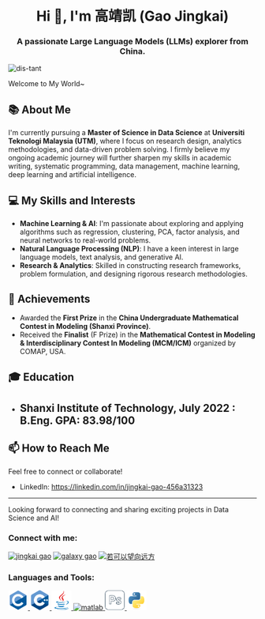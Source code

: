 <h1 align="center">Hi 👋, I'm 高靖凯 (Gao Jingkai)</h1>
<h3 align="center">A passionate Large Language Models (LLMs) explorer from China.</h3>

<p align="left"> <img src="https://komarev.com/ghpvc/?username=dis-tant&label=Profile%20views&color=0e75b6&style=flat" alt="dis-tant" /> </p>

Welcome to My World~

## 📚 About Me
I'm currently pursuing a **Master of Science in Data Science** at **Universiti Teknologi Malaysia (UTM)**, where I focus on research design, analytics methodologies, and data-driven problem solving. I firmly believe my ongoing academic journey will further sharpen my skills in academic writing, systematic programming, data management, machine learning, deep learning and artificial intelligence.

## 💻 My Skills and Interests
- **Machine Learning & AI**: I'm passionate about exploring and applying algorithms such as regression, clustering, PCA, factor analysis, and neural networks to real-world problems.
- **Natural Language Processing (NLP)**: I have a keen interest in large language models, text analysis, and generative AI.
- **Research & Analytics**: Skilled in constructing research frameworks, problem formulation, and designing rigorous research methodologies.

## 🚀 Achievements
- Awarded the **First Prize** in the **China Undergraduate Mathematical Contest in Modeling (Shanxi Province)**.
- Received the **Finalist** (F Prize) in the **Mathematical Contest in Modeling & Interdisciplinary Contest In Modeling (MCM/ICM)** organized by COMAP, USA.

## 🎓 Education
- Shanxi Institute of Technology, July 2022 : B.Eng. GPA: 83.98/100
   -

## 📫 How to Reach Me
Feel free to connect or collaborate!
- LinkedIn: https://linkedin.com/in/jingkai-gao-456a31323

---

Looking forward to connecting and sharing exciting projects in Data Science and AI!



<h3 align="left">Connect with me:</h3>
<p align="left">
<a href="https://linkedin.com/in/jingkai-gao-456a31323" target="blank"><img align="center" src="https://raw.githubusercontent.com/rahuldkjain/github-profile-readme-generator/master/src/images/icons/Social/linked-in-alt.svg" alt="jingkai gao" height="30" width="40" /></a>
<a href="https://kaggle.com/galaxygao" target="blank"><img align="center" src="https://raw.githubusercontent.com/rahuldkjain/github-profile-readme-generator/master/src/images/icons/Social/kaggle.svg" alt="galaxy gao" height="30" width="40" /></a>
<a href="https://www.leetcode.cn/u/future_and_futher/" target="blank"><img align="center" src="https://raw.githubusercontent.com/rahuldkjain/github-profile-readme-generator/master/src/images/icons/Social/leet-code.svg" alt="若可以望向远方" height="30" width="40" /></a>
</p>

<h3 align="left">Languages and Tools:</h3>
<p align="left"> <a href="https://www.cprogramming.com/" target="_blank" rel="noreferrer"> <img src="https://raw.githubusercontent.com/devicons/devicon/master/icons/c/c-original.svg" alt="c" width="40" height="40"/> </a> <a href="https://www.w3schools.com/cpp/" target="_blank" rel="noreferrer"> <img src="https://raw.githubusercontent.com/devicons/devicon/master/icons/cplusplus/cplusplus-original.svg" alt="cplusplus" width="40" height="40"/> </a> <a href="https://www.java.com" target="_blank" rel="noreferrer"> <img src="https://raw.githubusercontent.com/devicons/devicon/master/icons/java/java-original.svg" alt="java" width="40" height="40"/> </a> <a href="https://www.mathworks.com/" target="_blank" rel="noreferrer"> <img src="https://upload.wikimedia.org/wikipedia/commons/2/21/Matlab_Logo.png" alt="matlab" width="40" height="40"/> </a> <a href="https://www.photoshop.com/en" target="_blank" rel="noreferrer"> <img src="https://raw.githubusercontent.com/devicons/devicon/master/icons/photoshop/photoshop-line.svg" alt="photoshop" width="40" height="40"/> </a> <a href="https://www.python.org" target="_blank" rel="noreferrer"> <img src="https://raw.githubusercontent.com/devicons/devicon/master/icons/python/python-original.svg" alt="python" width="40" height="40"/> </a> </p>
